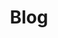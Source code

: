 ---
title: "Blog"
summary: "Na moim blogu piszę o stworzonych przeze mnie projektach, programowaniu i sporcie. Zapraszam do lektury!"
---